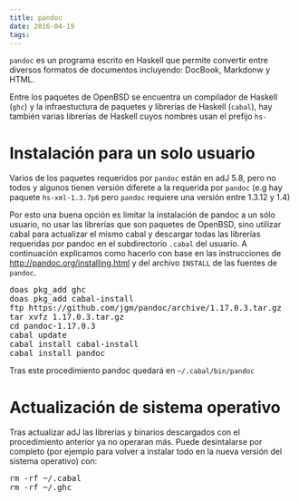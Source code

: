 ```yaml
---
title: pandoc
date: 2016-04-19
tags:
---
```


```pandoc``` es un programa escrito en Haskell que permite convertir 
entre diversos formatos de documentos incluyendo: DocBook, Markdonw y HTML.

Entre los paquetes de OpenBSD se encuentra un compilador de Haskell (```ghc```)
y la infraestuctura de paquetes y librerías de Haskell (```cabal```), hay también 
varias librerías de Haskell cuyos nombres usan el prefijo ``` hs- ```

# Instalación para un solo usuario

Varios de los paquetes requeridos por ```pandoc``` están en adJ 5.8, pero no todos y 
algunos tienen versión diferete a la requerida por ```pandoc```  (e.g hay paquete
```hs-xml-1.3.7p6``` pero ```pandoc``` requiere una versión entre 1.3.12 y 1.4)

Por esto una buena opción es limitar la instalación de pandoc a un sólo usuario,
no usar las librerías que son paquetes de OpenBSD, sino utilizar cabal para actualizar
el mismo cabal y descargar todas las librerías requeridas por pandoc en el subdirectorio 
``` .cabal ``` del usuario. 
A continuación explicamos como hacerlo con base en las instrucciones de 
<http://pandoc.org/installing.html> y del archivo ```INSTALL``` de las 
fuentes de ```pandoc```.

<pre>
doas pkg_add ghc
doas pkg_add cabal-install
ftp https://github.com/jgm/pandoc/archive/1.17.0.3.tar.gz
tar xvfz 1.17.0.3.tar.gz
cd pandoc-1.17.0.3
cabal update
cabal install cabal-install
cabal install pandoc
</pre>

Tras este procedimiento pandoc quedará en  ```~/.cabal/bin/pandoc```

# Actualización de sistema operativo

Tras actualizar adJ las librerías y binarios descargados con el procedimiento anterior ya no operaran más.  Puede desintalarse por completo (por ejemplo para volver a instalar todo en la nueva versión del sistema operativo) con:
<pre>
rm -rf ~/.cabal
rm -rf ~/.ghc
</pre>
